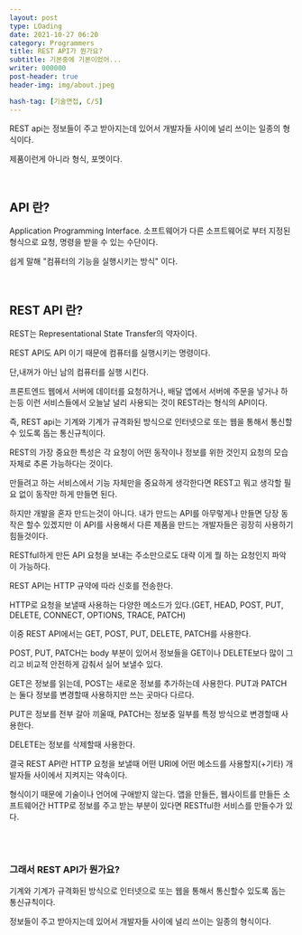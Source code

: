 ```yaml
---
layout: post
type: LOading
date: 2021-10-27 06:20
category: Programmers
title: REST API가 뭔가요?
subtitle: 기본중에 기본이었어...
writer: 000000
post-header: true
header-img: img/about.jpeg

hash-tag: [기술면접, C/S]
---
```


REST api는 정보들이 주고 받아지는데 있어서 개발자들 사이에 널리 쓰이는 일종의 형식이다.

제품이런게 아니라 형식, 포멧이다.

<br>

## API 란?

Application Programming Interface. 소프트웨어가 다른 소프트웨어로 부터 지정된 형식으로 요청, 명령을 받을 수 있는 수단이다.

쉽게 말해 "컴퓨터의 기능을 실행시키는 방식" 이다.

<br>

## REST API 란?

REST는 Representational State Transfer의 약자이다.

REST API도 API 이기 때문에 컴퓨터를 실행시키는 명령이다.

단,내꺼가 아닌 남의 컴퓨터를 실행 시킨다.

프론트엔드 웹에서 서버에 데이터를 요청하거나, 배달 앱에서 서버에 주문을 넣거나 하는등 이런 서비스들에서 오늘날 널리 사용되는 것이 REST라는 형식의 API이다.

즉, REST api는 기계와 기계가 규격화된 방식으로 인터넷으로 또는 웹을 통해서 통신할수 있도록 돕는 통신규칙이다.

REST의 가장 중요한 특성은 각 요청이 어떤 동작이나 정보를 위한 것인지 요청의 모습 자체로 추론 가능하다는 것이다.

만들려고 하는 서비스에서 기능 자체만을 중요하게 생각한다면 REST고 뭐고 생각할 필요 없이 동작만 하게 만들면 된다.

하지만 개발을 혼자 만드는것이 아니다. 내가 만드는 API를 아무렇게나 만들면 당장 동작은 할수 있겠지만 이 API를 사용해서 다른 제품을 만드는 개발자들은 굉장히 사용하기 힘들것이다.

RESTful하게 만든 API 요청을 보내는 주소만으로도 대략 이게 뭘 하는 요청인지 파악이 가능하다.

REST API는 HTTP 규약에 따라 신호를 전송한다.

HTTP로 요청을 보낼때 사용하는 다양한 메소드가 있다.(GET, HEAD, POST, PUT, DELETE, CONNECT, OPTIONS, TRACE, PATCH)

이중 REST API에서는 GET, POST, PUT, DELETE, PATCH를 사용한다.

POST, PUT,  PATCH는 body 부분이 있어서 정보들을 GET이나 DELETE보다 많이 그리고 비교적 안전하게 감춰서 실어 보낼수 있다.

GET은 정보를 읽는데, POST는 새로운 정보를 추가하는데 사용한다. PUT과 PATCH는 둘다 정보를 변경할때 사용하지만 쓰는 곳마다 다르다.

PUT은 정보를 전부 갈아 끼울때, PATCH는 정보중 일부를 특정 방식으로 변경할때 사용한다.

DELETE는 정보를 삭제할때 사용한다.

결국 REST API란 HTTP 요청을 보낼때 어떤 URI에 어떤 메소드를 사용할지(+기타) 개발자들 사이에서 지켜지는 약속이다.

형식이기 때문에 기술이나 언어에 구애받지 않는다. 앱을 만들든, 웹사이트를 만들든 소프트웨어간 HTTP로 정보를 주고 받는 부분이 있다면 RESTful한 서비스를 만들수가 있다.

<br><br>

### 그래서 REST API가 뭔가요?

기계와 기계가 규격화된 방식으로 인터넷으로 또는 웹을 통해서 통신할수 있도록 돕는 통신규칙이다.

정보들이 주고 받아지는데 있어서 개발자들 사이에 널리 쓰이는 일종의 형식이다.
